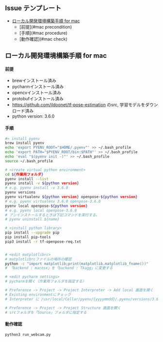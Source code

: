 ## Issue テンプレート
- [ローカル開発環境構築手順 for mac](#mac)
	- [前提](#mac precondition)
	- [手順](#mac procedure)
	- [動作確認](#mac check)


<a id="mac"></a>
<a href="#mac"></a>  
## ローカル開発環境構築手順 for mac
<a id="mac precondition"></a>
<a href="#mac precondition"></a>  

#### 前提<br>
* brewインストール済み
* pycharmインストール済み
* opencvインストール済み
* protobufインストール済み
* https://github.com/ildoonet/tf-pose-estimation のsrc, 学習モデルをダウンロード済み
* python version: 3.6.0

<a id="mac procedure"></a>
<a href="#mac procedure"></a>  
#### 手順

```sh
#> install pyenv
brew install pyenv
echo 'export PYENV_ROOT="$HOME/.pyenv"' >> ~/.bash_profile
echo 'export PATH="$PYENV_ROOT/bin:$PATH"' >> ~/.bash_profile
echo 'eval "$(pyenv init -)"' >> ~/.bash_profile
source ~/.bash_profile

# <create virtual python environment>
cd ${作業用フォルダ}
pyenv install --list
pyenv install -v ${python version}
# e.g. pyenv install -v 3.6.0
pyenv versions
pyenv virtualenv ${python version} openpose-${python version}
# e.g. pyenv virtualenv 3.6.0 openpose-3.6.0
pyenv local openpose-${python version}
# e.g. pyenv local openpose-3.6.0
# アンインストールするときは下記コマンドを実行する。
# pyenv uninstall ${name}

# <install python library>
pip install --upgrade pip
pip install pip-tools
pip3 install -r tf-openpose-req.txt


# <edit matplotlibrc>
# matplotlibrcファイルの場所の確認
python -c "import matplotlib;print(matplotlib.matplotlib_fname())"
# 「backend : macosx」を「backend : Tkagg」に変更する

# <edit pycharm settings>
# pycharmを開く（作業用フォルダを指定する）

# Preference -> Project -> Project Interpreter -> Add local 画面を開く
# Existing environmentにチェック
# Interpreter に /usr/local/Cellar/pyenv/{yyyymmdd}/.pyenv/versions/3.6.0/envs/openpose-{version}/bin/python3 を指定する

# Preference -> Project -> Project Structure 画面を開く
# srcフォルダを「Source」フォルダに指定する

```


<a id="mac check"></a>
<a href="#mac check"></a>  
#### 動作確認
```sh
python3 run_webcam.py
```
